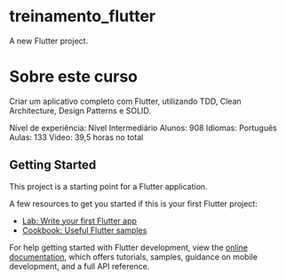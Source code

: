 # treinamento_flutter

A new Flutter project.

# Sobre este curso

Criar um aplicativo completo com Flutter, utilizando TDD, Clean Architecture, Design Patterns e SOLID.

Nível de experiência: Nível Intermediário
Alunos: 908
Idiomas: Português
Aulas: 133
Vídeo: 39,5 horas no total

## Getting Started

This project is a starting point for a Flutter application.

A few resources to get you started if this is your first Flutter project:

- [Lab: Write your first Flutter app](https://docs.flutter.dev/get-started/codelab)
- [Cookbook: Useful Flutter samples](https://docs.flutter.dev/cookbook)

For help getting started with Flutter development, view the
[online documentation](https://docs.flutter.dev/), which offers tutorials,
samples, guidance on mobile development, and a full API reference.
